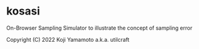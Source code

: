 # kosasi

On-Browser Sampling Simulator
to illustrate the concept of sampling error

Copyright (C) 2022 Koji Yamamoto a.k.a. utilcraft 
